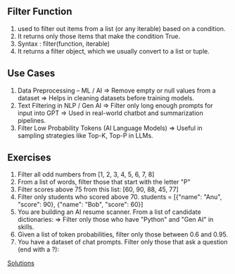 ## Filter Function
1. used to filter out items from a list (or any iterable) based on a condition.
2. It returns only those items that make the condition True.
3. Syntax : filter(function, iterable)
4. It returns a filter object, which we usually convert to a list or tuple.

## Use Cases
1. Data Preprocessing – ML / AI
   => Remove empty or null values from a dataset
   => Helps in cleaning datasets before training models.
2. Text Filtering in NLP / Gen AI
   => Filter only long enough prompts for input into GPT
   => Used in real-world chatbot and summarization pipelines.
3. Filter Low Probability Tokens (AI Language Models)
   => Useful in sampling strategies like Top-K, Top-P in LLMs.


## Exercises
1. Filter all odd numbers from [1, 2, 3, 4, 5, 6, 7, 8]
2. From a list of words, filter those that start with the letter "P"
3. Filter scores above 75 from this list: [60, 90, 88, 45, 77]
4. Filter only students who scored above 70. students = [{"name": "Anu", "score": 90}, {"name": "Bob", "score": 60}]
5. You are building an AI resume scanner. From a list of candidate dictionaries:
   => Filter only those who have "Python" and "Gen AI" in skills.
6. Given a list of token probabilities, filter only those between 0.6 and 0.95.
7. You have a dataset of chat prompts. Filter only those that ask a question (end with a ?):


[Solutions](filter_exercise.py)


